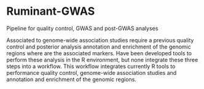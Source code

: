# Ruminant-GWAS
Pipeline for quality control, GWAS and post-GWAS analyses

Associated to genome-wide association studies require a previous quality control and posterior analysis annotation and enrichment of the genomic regions where are the associated markers. Have been developed tools to perform these analysis in the R environment, but none integrate these three steps into a workflow. This workflow integrates currently R tools to performance quality control, genome-wide association studies and annotation and enrichment of the genomic regions.
